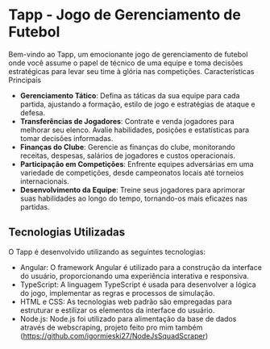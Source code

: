 # Tapp - Jogo de Gerenciamento de Futebol

Bem-vindo ao Tapp, um emocionante jogo de gerenciamento de futebol onde você assume o papel de técnico de uma equipe e toma decisões estratégicas para levar seu time à glória nas competições.
Características Principais

 - **Gerenciamento Tático**: Defina as táticas da sua equipe para cada partida, ajustando a formação, estilo de jogo e estratégias de ataque e defesa.
 - **Transferências de Jogadores**: Contrate e venda jogadores para melhorar seu elenco. Avalie habilidades, posições e estatísticas para tomar decisões informadas.
 - **Finanças do Clube**: Gerencie as finanças do clube, monitorando receitas, despesas, salários de jogadores e custos operacionais.
 - **Participação em Competições**: Enfrente equipes adversárias em uma variedade de competições, desde campeonatos locais até torneios internacionais.
 - **Desenvolvimento da Equipe**: Treine seus jogadores para aprimorar suas habilidades ao longo do tempo, tornando-os mais eficazes nas partidas.

## Tecnologias Utilizadas

O Tapp é desenvolvido utilizando as seguintes tecnologias:

 - Angular: O framework Angular é utilizado para a construção da interface do usuário, proporcionando uma experiência interativa e responsiva.
 - TypeScript: A linguagem TypeScript é usada para desenvolver a lógica do jogo, implementar as regras e processos de simulação.
 - HTML e CSS: As tecnologias web padrão são empregadas para estruturar e estilizar os elementos da interface do usuário.
 - Node.js: Node.js foi utilizado para alimentação da base de dados através de webscraping, projeto feito pro mim também (https://github.com/igormieski27/NodeJsSquadScraper)

